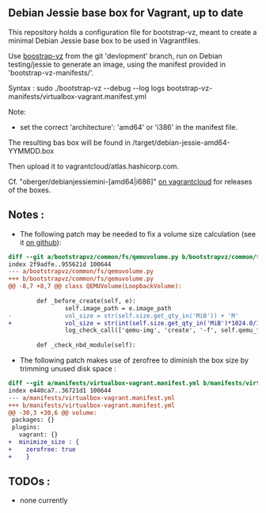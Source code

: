 Debian Jessie base box for Vagrant, up to date
----------------------------------------------

This repository holds a configuration file for bootstrap-vz, meant to
create a minimal Debian Jessie base box to be used in Vagrantfiles.

Use [boostrap-vz](http://andsens.github.io/bootstrap-vz/) from the git 'devlopment' branch, run on Debian
testing/jessie to generate an image, using the manifest provided in
'bootstrap-vz-manifests/'.

Syntax : sudo ./bootstrap-vz --debug --log logs bootstrap-vz-manifests/virtualbox-vagrant.manifest.yml

Note:
 * set the correct 'architecture': 'amd64' or 'i386' in the manifest file.

The resulting bas box will be found in /target/debian-jessie-amd64-YYMMDD.box

Then upload it to vagrantcloud/atlas.hashicorp.com.

Cf. "oberger/debianjessiemini-[amd64|i686]"
[on vagrantcloud](https://vagrantcloud.com/oberger/) for releases of
the boxes.

Notes :
-------

* The following patch may be needed to fix a volume size calculation
  (see it [on github](https://github.com/andsens/bootstrap-vz/issues/127)):

```diff
diff --git a/bootstrapvz/common/fs/qemuvolume.py b/bootstrapvz/common/fs/qemuvolume.py
index 2f9adfe..955621d 100644
--- a/bootstrapvz/common/fs/qemuvolume.py
+++ b/bootstrapvz/common/fs/qemuvolume.py
@@ -8,7 +8,7 @@ class QEMUVolume(LoopbackVolume):
 
        def _before_create(self, e):
                self.image_path = e.image_path
-               vol_size = str(self.size.get_qty_in('MiB')) + 'M'
+               vol_size = str(int(self.size.get_qty_in('MiB')*1024.0/1000.0)) + 'M'
                log_check_call(['qemu-img', 'create', '-f', self.qemu_format, self.image_path, vol_size])
 
        def _check_nbd_module(self):

```

* The following patch makes use of zerofree to diminish the box size
  by trimming unused disk space :

```diff
diff --git a/manifests/virtualbox-vagrant.manifest.yml b/manifests/virtualbox-vagrant.manifest.yml
index e440ca7..36721d1 100644
--- a/manifests/virtualbox-vagrant.manifest.yml
+++ b/manifests/virtualbox-vagrant.manifest.yml
@@ -30,3 +30,6 @@ volume:
 packages: {}
 plugins:
   vagrant: {}
+  minimize_size : {
+    zerofree: true
+    }
```


TODOs :
-------
* none currently


